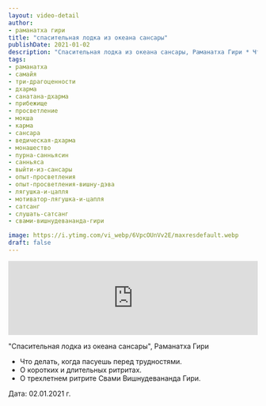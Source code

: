 ```yaml
---
layout: video-detail
author:
- раманатха гири
title: "спасительная лодка из океана сансары"
publishDate: 2021-01-02
description: "Спасительная лодка из океана сансары, Раманатха Гири * Что делать, когда пасуешь перед трудностями. * О коротких и длительных ритритах. * О трехлетнем ритрите Свами Вишнудевананда Гири.   Дата  02.01.2021 г."
tags: 
- раманатха
- самайя
- три-драгоценности
- дхарма
- санатана-дхарма
- прибежище
- просветление
- мокша
- карма
- сансара
- ведическая-дхарма
- монашество
- пурна-санньясин
- санньяса
- выйти-из-сансары
- опыт-просветления
- опыт-просветления-вишну-дэва
- лягушка-и-цапля
- мотиватор-лягушка-и-цапля
- сатсанг
- слушать-сатсанг
- свами-вишнудевананда-гири

image: https://i.ytimg.com/vi_webp/6VpcOUnVv2E/maxresdefault.webp
draft: false
---
```


<iframe width="100%" src="https://www.youtube.com/embed/6VpcOUnVv2E" frameborder="0" allowfullscreen=""></iframe> 

 "Спасительная лодка из океана сансары", Раманатха Гири

* Что делать, когда пасуешь перед трудностями.
* О коротких и длительных ритритах.
* О трехлетнем ритрите Свами Вишнудевананда Гири.

  
 Дата: 02.01.2021 г.

  

 